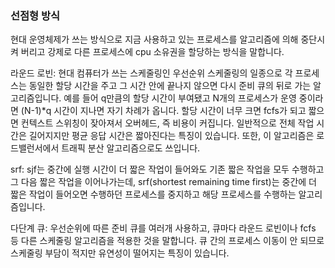 ### 선점형 방식

현대 운영체제가 쓰는 방식으로 지금 사용하고 있는 프로세스를 알고리즘에 의해 중단시켜 버리고 강제로 다른 프로세스에 cpu 소유권을 할당하는 방식을 말합니다.



라운드 로빈: 현대 컴퓨터가 쓰는 스케줄링인 우선순위 스케줄링의 일종으로 각 프로세스는 동일한 할당 시간을 주고 그 시간 안에 끝나지 않으면 다시 준비 큐의 뒤로 가는 알고리즘입니다. 예를 들어 q만큼의 할당 시간이 부여됐고 N개의 프로세스가 운영 중이라면 (N-1)*q 시간이 지나면 자기 차례가 옵니다. 할당 시간이 너무 크면 fcfs가 되고 짧으면 컨텍스트 스위칭이 잦아져서 오버헤드, 즉 비용이 커집니다. 일반적으로 전체 작업 시간은 길어지지만 평균 응답 시간은 짧아진다는 특징이 있습니다. 또한, 이 알고리즘은 로드밸런서에서 트래픽 분산 알고리즘으로도 쓰입니다.



srf: sjf는 중간에 실행 시간이 더 짧은 작업이 들어와도 기존 짧은 작업을 모두 수행하고 그 다음 짧은 작업을 이어나가는데, srf(shortest remaining time first)는 중간에 더 짧은 작업이 들어오면 수행하던 프로세스를 중지하고 해당 프로세스를 수행하는 알고리즘입니다.



다단계 큐: 우선순위에 따른 준비 큐를 여러개 사용하고, 큐마다 라운드 로빈이나 fcfs 등 다른 스케줄링 알고리즘을 적용한 것을 말합니다. 큐 간의 프로세스 이동이 안 되므로 스케줄링 부담이 적지만 유연성이 떨어지는 특징이 있습니다.
